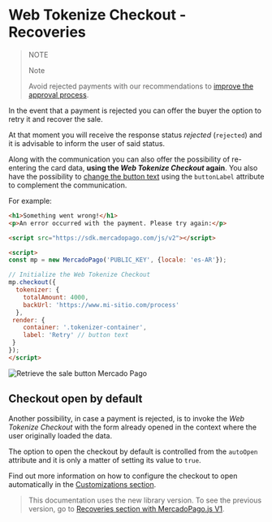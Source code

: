 # Web Tokenize Checkout - Recoveries

> NOTE
>
> Note
>
> Avoid rejected payments with our recommendations to [improve the approval process](https://www.mercadopago[FAKER][URL][DOMAIN]/developers/en/guides/manage-account/account/payment-rejections).

In the event that a payment is rejected you can offer the buyer the option to retry it and recover the sale.

At that moment you will receive the response status *rejected* (`rejected`) and it is advisable to inform the user of said status.

Along with the communication you can also offer the possibility of re-entering the card data, **using the _Web Tokenize Checkout_ again**. You also have the possibility to [change the button text](https://www.mercadopago[FAKER][URL][DOMAIN]/developers/en/guides/online-payments/web-tokenize-checkout/personalization) using the `buttonLabel` attribute to complement the communication.

For example:

```html
<h1>Something went wrong!</h1>
<p>An error occurred with the payment. Please try again:</p>

<script src="https://sdk.mercadopago.com/js/v2"></script>

<script>
const mp = new MercadoPago('PUBLIC_KEY', {locale: 'es-AR'});

// Initialize the Web Tokenize Checkout
mp.checkout({
  tokenizer: {
    totalAmount: 4000,
    backUrl: 'https://www.mi-sitio.com/process'
  },
 render: {
    container: '.tokenizer-container',
    label: 'Retry' // button text
 }
});
</script>
```

![Retrieve the sale button Mercado Pago](/images/cow/cow-recovery-page.png)

## Checkout open by default

Another possibility, in case a payment is rejected, is to invoke the *Web Tokenize Checkout* with the form already opened in the context where the user originally loaded the data.

The option to open the checkout by default is controlled from the `autoOpen` attribute and it is only a matter of setting its value to `true`.

Find out more information on how to configure the checkout to open automatically in the [Customizations section](https://www.mercadopago[FAKER][URL][DOMAIN]/developers/en/guides/online-payments/web-tokenize-checkout/personalization#bookmark_ways_to_open_the_web_tokenize_checkout).

> This documentation uses the new library version. To see the previous version, go to [Recoveries section with MercadoPago.js V1](https://www.mercadopago[FAKER][URL][DOMAIN]/developers/en/guides/online-payments/web-tokenize-checkout/v1/recoveries).

